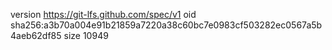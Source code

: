 version https://git-lfs.github.com/spec/v1
oid sha256:a3b70a004e91b21859a7220a38c60bc7e0983cf503282ec0567a5b4aeb62df85
size 10949
